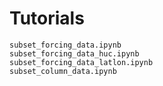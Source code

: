 # Tutorials

```{nbgallery}
subset_forcing_data.ipynb
subset_forcing_data_huc.ipynb
subset_forcing_data_latlon.ipynb
subset_column_data.ipynb
```

